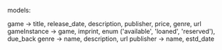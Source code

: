 models:

game -> title, release_date, description, publisher, price, genre, url
gameInstance -> game, imprint, enum ('available', 'loaned', 'reserved'), due_back
genre -> name, description, url
publisher -> name, estd_date
